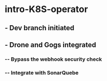 # intro-K8S-operator


## - Dev branch initiated

## - Drone and Gogs integrated
### -- Bypass the webhook security check
### -- Integrate with SonarQuebe
